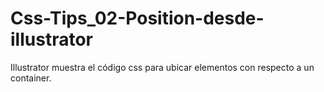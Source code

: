 # Css-Tips_02-Position-desde-illustrator
Illustrator muestra el código css para ubicar elementos con respecto a un container. 
